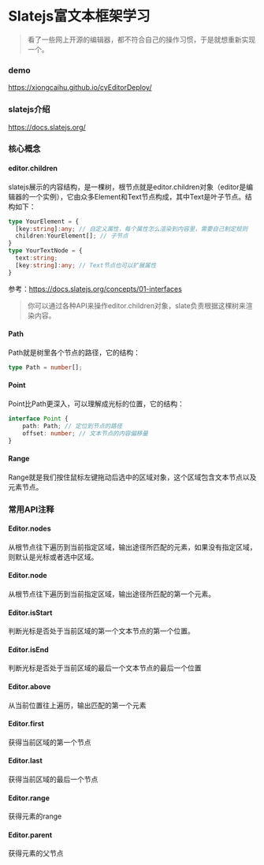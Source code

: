 # Slatejs富文本框架学习
> 看了一些网上开源的编辑器，都不符合自己的操作习惯，于是就想重新实现一个。

### demo
https://xiongcaihu.github.io/cyEditorDeploy/

### slatejs介绍
https://docs.slatejs.org/

### 核心概念
#### editor.children
slatejs展示的内容结构，是一棵树，根节点就是editor.children对象（editor是编辑器的一个实例），它由众多Element和Text节点构成，其中Text是叶子节点。结构如下：
``` typescript
type YourElement = {
  [key:string]:any; // 自定义属性，每个属性怎么渲染到内容里，需要自己制定规则
  children:YourElement[]; // 子节点
}
type YourTextNode = {
  text:string;
  [key:string]:any; // Text节点也可以扩展属性
}
```
参考：https://docs.slatejs.org/concepts/01-interfaces
<br/>
> 你可以通过各种API来操作editor.children对象，slate负责根据这棵树来渲染内容。

#### Path
Path就是树里各个节点的路径，它的结构：
``` typescript
type Path = number[];
```

#### Point
Point比Path更深入，可以理解成光标的位置，它的结构：
``` typescript
interface Point {
    path: Path; // 定位到节点的路径
    offset: number; // 文本节点的内容偏移量
}
```

#### Range
Range就是我们按住鼠标左键拖动后选中的区域对象，这个区域包含文本节点以及元素节点。

### 常用API注释
#### Editor.nodes
从根节点往下遍历到当前指定区域，输出途径所匹配的元素，如果没有指定区域，则默认是光标或者选中区域。

#### Editor.node
从根节点往下遍历到当前指定区域，输出途径所匹配的第一个元素。

#### Editor.isStart
判断光标是否处于当前区域的第一个文本节点的第一个位置。

#### Editor.isEnd
判断光标是否处于当前区域的最后一个文本节点的最后一个位置

#### Editor.above
从当前位置往上遍历，输出匹配的第一个元素

#### Editor.first
获得当前区域的第一个节点

#### Editor.last
获得当前区域的最后一个节点

#### Editor.range
获得元素的range

#### Editor.parent
获得元素的父节点

